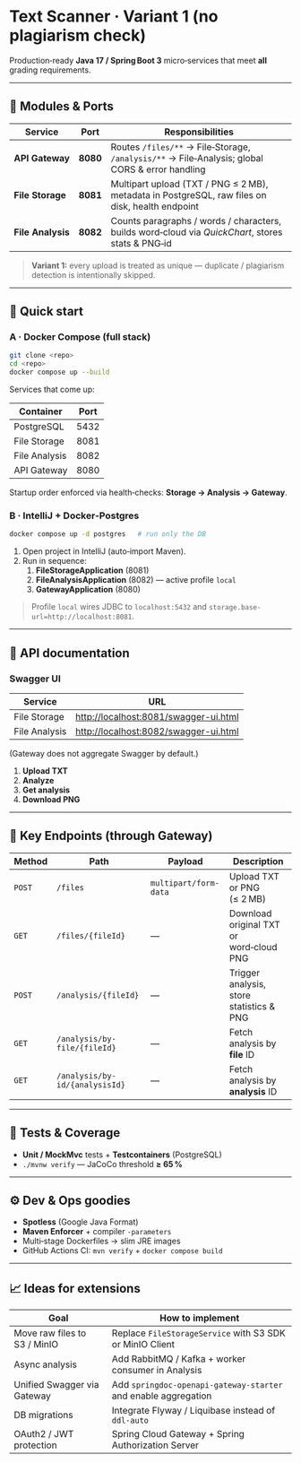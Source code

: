 # Text Scanner · Variant 1 (no plagiarism check)

Production‑ready **Java 17 / Spring Boot 3** micro‑services that meet **all** grading requirements.

---

## 🚀 Modules & Ports

| Service | Port | Responsibilities |
|---------|------|------------------|
| **API Gateway** | **8080** | Routes `/files/**` → File‑Storage, `/analysis/**` → File‑Analysis; global CORS & error handling |
| **File Storage** | **8081** | Multipart upload (TXT / PNG ≤ 2 MB), metadata in PostgreSQL, raw files on disk, health endpoint |
| **File Analysis** | **8082** | Counts paragraphs / words / characters, builds word‑cloud via *QuickChart*, stores stats & PNG‑id |

> **Variant 1:** every upload is treated as unique — duplicate / plagiarism detection is intentionally skipped.

---

## 🏁 Quick start

### A · Docker Compose (full stack)

```bash
git clone <repo>
cd <repo>
docker compose up --build
```

Services that come up:

| Container          | Port |
|--------------------|------|
| PostgreSQL         | 5432 |
| File Storage       | 8081 |
| File Analysis      | 8082 |
| API Gateway        | 8080 |

Startup order enforced via health‑checks: **Storage → Analysis → Gateway**.

### B · IntelliJ + Docker‑Postgres

```bash
docker compose up -d postgres   # run only the DB
```

1. Open project in IntelliJ (auto‑import Maven).  
2. Run in sequence:  
   1. **FileStorageApplication** (8081)  
   2. **FileAnalysisApplication** (8082) — active profile `local`  
   3. **GatewayApplication** (8080)

> Profile `local` wires JDBC to `localhost:5432` and `storage.base-url=http://localhost:8081`.

---

## 📖 API documentation

### Swagger UI

| Service | URL |
|---------|-----|
| File Storage | <http://localhost:8081/swagger-ui.html> |
| File Analysis | <http://localhost:8082/swagger-ui.html> |

(Gateway does not aggregate Swagger by default.)

1. **Upload TXT**  
2. **Analyze**  
3. **Get analysis**  
4. **Download PNG**

---

## 🔑 Key Endpoints (through Gateway)

| Method | Path | Payload | Description |
|--------|------|---------|-------------|
| `POST` | `/files` | `multipart/form-data` | Upload TXT or PNG (≤ 2 MB) |
| `GET`  | `/files/{fileId}` | — | Download original TXT or word‑cloud PNG |
| `POST` | `/analysis/{fileId}` | — | Trigger analysis, store statistics & PNG |
| `GET`  | `/analysis/by-file/{fileId}` | — | Fetch analysis by **file** ID |
| `GET`  | `/analysis/by-id/{analysisId}` | — | Fetch analysis by **analysis** ID |

---

## 🧪 Tests & Coverage

* **Unit / MockMvc** tests + **Testcontainers** (PostgreSQL)  
* `./mvnw verify` — JaCoCo threshold **≥ 65 %**

---

## ⚙️ Dev & Ops goodies

* **Spotless** (Google Java Format)  
* **Maven Enforcer** + compiler `-parameters`  
* Multi‑stage Dockerfiles → slim JRE images  
* GitHub Actions CI: `mvn verify` + `docker compose build`

---

## 📈 Ideas for extensions

| Goal | How to implement |
|------|------------------|
| Move raw files to S3 / MinIO | Replace `FileStorageService` with S3 SDK or MinIO Client |
| Async analysis | Add RabbitMQ / Kafka + worker consumer in Analysis |
| Unified Swagger via Gateway | Add `springdoc-openapi-gateway-starter` and enable aggregation |
| DB migrations | Integrate Flyway / Liquibase instead of `ddl-auto` |
| OAuth2 / JWT protection | Spring Cloud Gateway + Spring Authorization Server |


